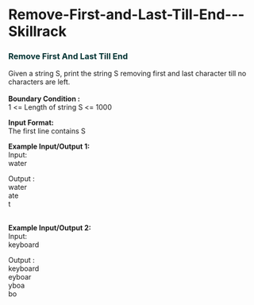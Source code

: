 # Remove-First-and-Last-Till-End---Skillrack
<h3 style="color:#003333">Remove First And Last Till End</h3>
<p>Given a string S, print the string S removing first and last character till no characters are left.<br>
&nbsp;<br>
<strong>Boundary Condition :</strong><br>
1 &lt;= Length of string S &lt;= 1000</p>

<p><strong>Input Format:</strong><br>
The first line contains S</p>

<p><strong>Example Input/Output 1:</strong><br>
Input:<br>
water</p>

<p>Output :<br>
water<br>
ate<br>
t</p>

<p><br>
<strong>Example Input/Output 2:</strong><br>
Input:<br>
keyboard</p>

<p>Output :<br>
keyboard<br>
eyboar<br>
yboa<br>
bo</p>
